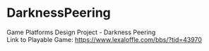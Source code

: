 # DarknessPeering

Game Platforms Design Project - Darkness Peering  
Link to Playable Game: https://www.lexaloffle.com/bbs/?tid=43970
